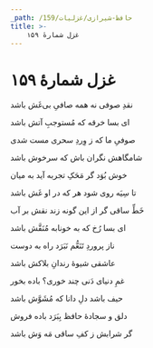 ```yaml
---
_path: /حافظ-شیرازی/غزلیات/159
title: >-
    غزل شمارهٔ ۱۵۹
---
```

# غزل شمارهٔ ۱۵۹

<div class="b" id="bn1"><div class="m1"><p>نقدِ صوفی نه همه صافیِ بی‌غَش باشد</p></div>
<div class="m2"><p>ای بسا خرقه که مُستوجبِ آتش باشد</p></div></div>
<div class="b" id="bn2"><div class="m1"><p>صوفیِ ما که ز وِردِ سحری مست شدی</p></div>
<div class="m2"><p>شامگاهش نگران باش که سرخوش باشد</p></div></div>
<div class="b" id="bn3"><div class="m1"><p>خوش بُوَد گر مَحَکِ تجربه آید به میان</p></div>
<div class="m2"><p>تا سِیَه روی شود هر که در او غَش باشد</p></div></div>
<div class="b" id="bn4"><div class="m1"><p>خَطِّ ساقی گر از این گونه زند نقش بر آب</p></div>
<div class="m2"><p>ای بسا رُخ که به خونابه مُنَقَّش باشد</p></div></div>
<div class="b" id="bn5"><div class="m1"><p>ناز پروردِ تَنَعُّم نَبَرَد راه به دوست</p></div>
<div class="m2"><p>عاشقی شیوهٔ رندانِ بلاکش باشد</p></div></div>
<div class="b" id="bn6"><div class="m1"><p>غمِ دنیای دَنی چند خوری؟ باده بخور</p></div>
<div class="m2"><p>حیف باشد دلِ دانا که مُشَوَّش باشد</p></div></div>
<div class="b" id="bn7"><div class="m1"><p>دلق و سجادهٔ حافظ بِبَرَد باده فروش</p></div>
<div class="m2"><p>گر شرابش ز کفِ ساقی مَه وَش باشد</p></div></div>
